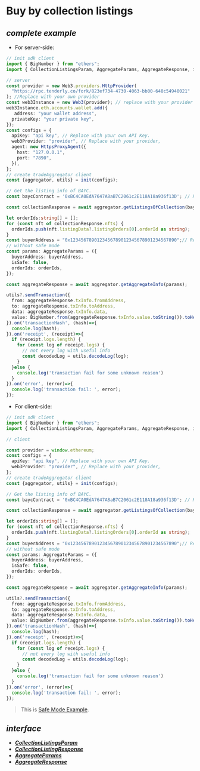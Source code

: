 # Buy by collection listings
##  ***complete example***
- For server-side:
```ts
// init sdk client
import { BigNumber } from "ethers";
import { CollectionListingsParam, AggregateParams, AggregateResponse, init } from "@nftgo/gotrading";

// server
const provider = new Web3.providers.HttpProvider(
  "https://rpc.tenderly.co/fork/823ef734-4730-4063-bb00-640c54940021"
); //Replace with your own provider
const web3Instance = new Web3(provider); // replace with your provider
web3Instance.eth.accounts.wallet.add({
   address: "your wallet address",
  privateKey: "your private key",
});
const configs = {
  apiKey: "api key", // Replace with your own API Key.
  web3Provider: "provider", // Replace with your provider,
  agent: new HttpsProxyAgent({
    host: "127.0.0.1",
    port: "7890",
  }),
};
// create tradeAggregator client
const {aggregator, utils} = init(configs);

// Get the listing info of BAYC.
const baycContract = '0xBC4CA0EdA7647A8aB7C2061c2E118A18a936f13D'; // Replace with your test collection

const collectionResponse = await aggregator.getListingsOfCollection(baycContract);

let orderIds:string[] = [];
for (const nft of collectionResponse.nfts) {
  orderIds.push(nft.listingData?.listingOrders[0].orderId as string);
}
const buyerAddress = "0x1234567890123456789012345678901234567890";// Replace with buyer address.
// without safe mode
const params: AggregateParams = ({
  buyerAddress: buyerAddress,
  isSafe: false,
  orderIds: orderIds,
});

const aggregateResponse = await aggregator.getAggregateInfo(params);

utils?.sendTransaction({
  from: aggregateResponse.txInfo.fromAddress,
  to: aggregateResponse.txInfo.toAddress,
  data: aggregateResponse.txInfo.data,
  value: BigNumber.from(aggregateResponse.txInfo.value.toString()).toHexString()
}).on('transactionHash', (hash)=>{
  console.log(hash);
}).on('receipt', (receipt)=>{
  if (receipt.logs.length) {
    for (const log of receipt.logs) {
      // not every log with useful info
      const decodedLog = utils.decodeLog(log);
    }
  }else {
    console.log('transaction fail for some unknown reason')
  }
}).on('error', (error)=>{
  console.log('transaction fail: ', error);
});
```
- For client-side:

```ts
// init sdk client
import { BigNumber } from "ethers";
import { CollectionListingsParam, AggregateParams, AggregateResponse, init } from "@nftgo/gotrading";

// client

const provider = window.ethereum;
const configs = {
  apiKey: "api key", // Replace with your own API Key.
  web3Provider: "provider", // Replace with your provider,
};
// create tradeAggregator client
const {aggregator, utils} = init(configs);

// Get the listing info of BAYC.
const baycContract = '0xBC4CA0EdA7647A8aB7C2061c2E118A18a936f13D'; // Replace with your test collection

const collectionResponse = await aggregator.getListingsOfCollection(baycContract);

let orderIds:string[] = [];
for (const nft of collectionResponse.nfts) {
  orderIds.push(nft.listingData?.listingOrders[0].orderId as string);
}
const buyerAddress = "0x1234567890123456789012345678901234567890";// Replace with buyer address.
// without safe mode
const params: AggregateParams = ({
  buyerAddress: buyerAddress,
  isSafe: false,
  orderIds: orderIds,
});

const aggregateResponse = await aggregator.getAggregateInfo(params);

utils?.sendTransaction({
  from: aggregateResponse.txInfo.fromAddress,
  to: aggregateResponse.txInfo.toAddress,
  data: aggregateResponse.txInfo.data,
  value: BigNumber.from(aggregateResponse.txInfo.value.toString()).toHexString()
}).on('transactionHash', (hash)=>{
  console.log(hash);
}).on('receipt', (receipt)=>{
  if (receipt.logs.length) {
    for (const log of receipt.logs) {
      // not every log with useful info
      const decodedLog = utils.decodeLog(log);
    }
  }else {
    console.log('transaction fail for some unknown reason')
  }
}).on('error', (error)=>{
  console.log('transaction fail: ', error);
});
```
>
> This is [Safe Mode Example](https://github.com/NFTGo/GoTrading-js/blob/feat/draft/docs/tradeAggregator/tradeWithSafeMode.md).

## ***interface***
  - [***CollectionListingsParam***](https://github.com/NFTGo/GoTrading-js/blob/feat/draft/docs/interfaces/CollectionListingsParam.md)
  - [***CollectionListingResponse***](https://github.com/NFTGo/GoTrading-js/blob/feat/draft/docs/interfaces/CollectionListingResponse.md)
  - [***AggregateParams***](https://github.com/NFTGo/GoTrading-js/blob/feat/draft/docs/interfaces/TradeAggregatorParams.md)
  - [***AggregateResponse***](https://github.com/NFTGo/GoTrading-js/blob/feat/draft/docs/interfaces/TradeAggregatorResponse.md)
